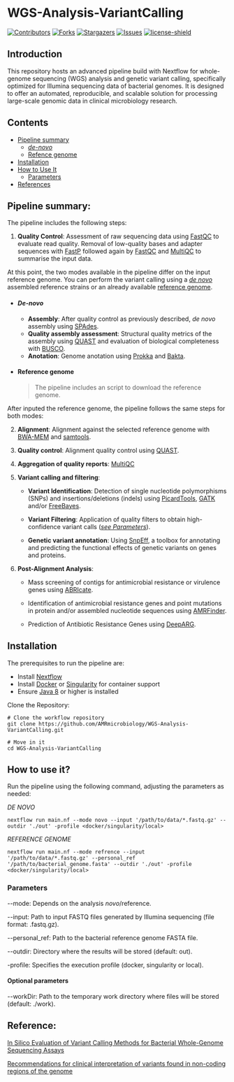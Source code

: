 # WGS-Analysis-VariantCalling
[![Contributors][contributors-shield]][contributors-url]
[![Forks][forks-shield]][forks-url]
[![Stargazers][stars-shield]][stars-url]
[![Issues][issues-shield]][issues-url]
[![license-shield]][license-url]

## Introduction
This repository hosts an advanced pipeline build with Nextflow for whole-genome sequencing (WGS) analysis and genetic variant calling, specifically optimized for Illumina sequencing data of bacterial genomes. It is designed to offer an automated, reproducible, and scalable solution for processing large-scale genomic data in clinical microbiology research.

## Contents
- [Pipeline summary](#pipeline-summary)
    - [*de-novo*](#de-novo)
    - [Refence genome](#reference-genome)
- [Installation](#installation)
- [How to Use It](#how-to-use-it)
    - [Parameters](#parameters)
- [References](#reference)

## Pipeline summary:
The pipeline includes the following steps:

1. **Quality Control**: Assessment of raw sequencing data using [FastQC](https://www.bioinformatics.babraham.ac.uk/projects/fastqc/) to evaluate read quality. Removal of low-quality bases and adapter sequences with [FastP](https://github.com/OpenGene/fastp) followed again by [FastQC](https://www.bioinformatics.babraham.ac.uk/projects/fastqc/) and [MultiQC](https://github.com/MultiQC/MultiQC) to summarise the input data.

At this point, the two modes available in the pipeline differ on the input reference genome. You can perform the variant calling using a [*de novo*](#de-novo) assembled reference strains or an already available [reference genome](#reference-genome). 

-  #### *De-novo*

    - **Assembly**: After quality control as previously described, *de novo* assembly using [SPAdes](https://github.com/ablab/spades).
    -  **Quality assembly assessment**: Structural quality metrics of the assembly using [QUAST](https://bioinf.spbau.ru/quast) and evaluation of biological completeness with [BUSCO](https://github.com/metashot/busco).
    -   **Anotation**: Genome anotation using [Prokka](https://github.com/tseemann/prokka) and [Bakta](https://github.com/oschwengers/bakta).

-  #### Reference genome
    >The pipeline includes an script to download the reference genome.
    <!-- Añadir como descargar el genoma con tu script -->
After inputed the reference genome, the pipeline follows the same steps for both modes:

2. **Alignment**: Alignment against the selected reference genome with [BWA-MEM](https://github.com/bwa-mem2/bwa-mem2) and [samtools](https://github.com/samtools/samtools).
3. **Quality control**: Alignment quality control using [QUAST](https://bioinf.spbau.ru/quast).
4. **Aggregation of quality reports**: [MultiQC](https://github.com/MultiQC/MultiQC)

5. **Variant calling and filtering**:

    -  **Variant Identification**: Detection of single nucleotide polymorphisms (SNPs) and insertions/deletions (indels) using [PicardTools](https://broadinstitute.github.io/picard/), [GATK](https://github.com/broadinstitute/gatk) and/or [FreeBayes](https://github.com/freebayes/freebayes).

    -  **Variant Filtering**: Application of quality filters to obtain high-confidence variant calls ([*see Parameters*](#parameters)).

    -  **Genetic variant annotation**: Using [SnpEff](http://pcingola.github.io/SnpEff/), a toolbox for annotating and predicting the functional effects of genetic variants on genes and proteins.

7. **Post-Alignment Analysis**:
    
    - Mass screening of contigs for antimicrobial resistance or virulence genes using [ABRIcate](https://github.com/tseemann/abricate).

    -  Identification of antimicrobial resistance genes and point mutations in protein and/or assembled nucleotide sequences using [AMRFinder](https://github.com/ncbi/amr).

    - Prediction of Antibiotic Resistance Genes using [DeepARG](https://github.com/gaarangoa/deeparg).
 

## Installation
The prerequisites to run the pipeline are:
- Install [Nextflow](https://github.com/nextflow-io/nextflow)
- Install [Docker](https://github.com/docker/docker-install) or [Singularity](https://github.com/sylabs/singularity-admindocs/blob/main/installation.rst) for container support
- Ensure [Java 8](https://github.com/winterbe/java8-tutorial) or higher is installed

Clone the Repository:

```
# Clone the workflow repository
git clone https://github.com/AMRmicrobiology/WGS-Analysis-VariantCalling.git

# Move in it
cd WGS-Analysis-VariantCalling
```
<!-- Añadir local -->

## How to use it?
Run the pipeline using the following command, adjusting the parameters as needed:

*DE NOVO*
```
nextflow run main.nf --mode novo --input '/path/to/data/*.fastq.gz' --outdir './out' -profile <docker/singularity/local>
```

*REFERENCE GENOME*
```
nextflow run main.nf --mode refrence --input '/path/to/data/*.fastq.gz' --personal_ref '/path/to/bacterial_genome.fasta' --outdir './out' -profile <docker/singularity/local>
```

### Parameters

--mode: Depends on the analysis *novo*/reference.

--input: Path to input FASTQ files generated by Illumina sequencing (file format: .fastq.gz).

--personal_ref: Path to the bacterial reference genome FASTA file.

--outdir: Directory where the results will be stored (default: out).

-profile: Specifies the execution profile (docker, singularity or local).

#### Optional parameters

--workDir: Path to the temporary work directory where files will be stored (default: ./work).
<!-- FALTA, trimming, snipp quality -->


[contributors-shield]: https://img.shields.io/github/contributors/jimmlucas/DIvergenceTimes.svg?style=for-the-badge
[contributors-url]: https://github.com/jimmlucas/DIvergenceTimes/graphs/contributors

[forks-shield]: https://img.shields.io/github/forks/jimmlucas/DIvergenceTimes.svg?style=for-the-badge
[forks-url]: https://github.com/jimmlucas/DIvergenceTimes/network/members

[stars-shield]: https://img.shields.io/github/stars/jimmlucas/DIvergenceTimes.svg?style=for-the-badge
[stars-url]: https://github.com/gjimmlucas/DIvergenceTimes/stargazers

[issues-shield]: https://img.shields.io/github/issues/jimmlucas/DIvergenceTimes.svg?style=for-the-badge
[issues-url]: https://github.com/jimmlucas/DIvergenceTimes/issues

[license-shield]: https://img.shields.io/github/license/jimmlucas/DIvergenceTimes.svg?style=for-the-badge
[license-url]: https://github.com/jimmlucas/DIvergenceTimes/blob/master/LICENSE.txt

## Reference:

[In Silico Evaluation of Variant Calling Methods for Bacterial Whole-Genome Sequencing Assays](https://www.ncbi.nlm.nih.gov/pmc/articles/PMC10446864/)

[Recommendations for clinical interpretation of variants found in non-coding regions of the genome](https://www.ncbi.nlm.nih.gov/pmc/articles/PMC9295495/)
<!-- ADD REFERENCES -->












